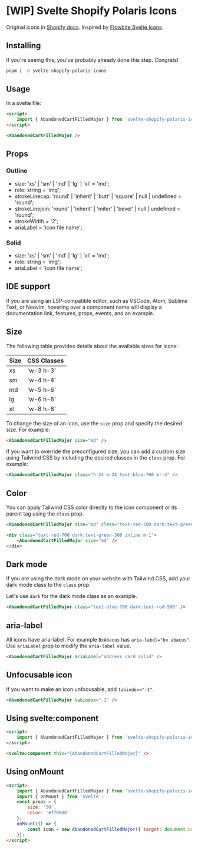 # [WIP] Svelte Shopify Polaris Icons

Original icons in [Shopify docs](https://polaris.shopify.com/icons).
Inspired by [Flowbite Svelte Icons](https://github.com/themesberg/flowbite-svelte-icons).

## Installing

If you're seeing this, you've probably already done this step. Congrats!

```bash
pnpm i -D svelte-shopify-polaris-icons
```

## Usage

In a svelte file:

```html
<script>
	import { AbandonedCartFilledMajor } from 'svelte-shopify-polaris-icons';
</script>

<AbandonedCartFilledMajor />
```

## Props

### Outline

- size: 'xs' | 'sm' | 'md' | 'lg' | 'xl' = 'md';
- role: string = 'img';
- strokeLinecap: 'round' | 'inherit' | 'butt' | 'square' | null | undefined = 'round';
- strokeLinejoin: 'round' | 'inherit' | 'miter' | 'bevel' | null | undefined = 'round';
- strokeWidth = '2';
- ariaLabel = 'icon file name';

### Solid

- size: 'xs' | 'sm' | 'md' | 'lg' | 'xl' = 'md';
- role: string = 'img';
- ariaLabel = 'icon file name';

## IDE support

If you are using an LSP-compatible editor, such as VSCode, Atom, Sublime Text, or Neovim, hovering over a component name will display a documentation link, features, props, events, and an example.

## Size

The following table provides details about the available sizes for icons:

| Size | CSS Classes |
| ---- | ----------- |
| xs   | 'w-3 h-3'   |
| sm   | 'w-4 h-4'   |
| md   | 'w-5 h-6'   |
| lg   | 'w-6 h-6'   |
| xl   | 'w-8 h-8'   |

To change the size of an icon, use the `size` prop and specify the desired size. For example:

```html
<AbandonedCartFilledMajor size="md" />
```

If you want to override the preconfigured size, you can add a custom size using Tailwind CSS by including the desired classes in the `class` prop. For example:

```html
<AbandonedCartFilledMajor class="h-24 w-24 text-blue-700 mr-4" />
```

## Color

You can apply Tailwind CSS color directly to the icon component or its parent tag using the `class` prop.

```html
<AbandonedCartFilledMajor size="md" class="text-red-700 dark:text-green-300 inline m-1" />

<div class="text-red-700 dark:text-green-300 inline m-1">
	<AbandonedCartFilledMajor size="md" />
</div>
```

## Dark mode

If you are using the dark mode on your website with Tailwind CSS, add your dark mode class to the `class` prop.

Let's use `dark` for the dark mode class as an example.

```html
<AbandonedCartFilledMajor class="text-blue-700 dark:text-red-500" />
```

## aria-label

All icons have aria-label. For example `BxAbacus` has `aria-label="bx abacus"`.
Use `ariaLabel` prop to modify the `aria-label` value.

```html
<AbandonedCartFilledMajor ariaLabel="address card solid" />
```

## Unfocusable icon

If you want to make an icon unfocusable, add `tabindex="-1"`.

```html
<AbandonedCartFilledMajor tabindex="-1" />
```

## Using svelte:component

```html
<script>
	import { AbandonedCartFilledMajor } from 'svelte-shopify-polaris-icons';
</script>

<svelte:component this="{AbandonedCartFilledMajor}" />
```

## Using onMount

```html
<script>
	import { AbandonedCartFilledMajor } from 'svelte-shopify-polaris-icons';
	import { onMount } from 'svelte';
	const props = {
		size: '50',
		color: '#ff0000'
	};
	onMount(() => {
		const icon = new AbandonedCartFilledMajor({ target: document.body, props });
	});
</script>
```
